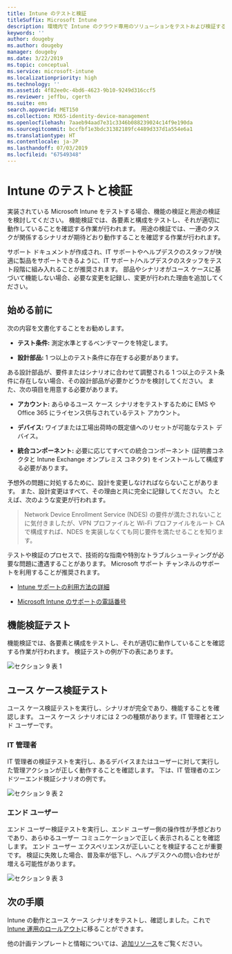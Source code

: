 ```yaml
---
title: Intune のテストと検証
titleSuffix: Microsoft Intune
description: 環境内で Intune のクラウド専用のソリューションをテストおよび検証する方法について説明します。
keywords: ''
author: dougeby
ms.author: dougeby
manager: dougeby
ms.date: 3/22/2019
ms.topic: conceptual
ms.service: microsoft-intune
ms.localizationpriority: high
ms.technology: ''
ms.assetid: 4f82ee0c-4bd6-4623-9b10-9249d316ccf5
ms.reviewer: jeffbu, cgerth
ms.suite: ems
search.appverid: MET150
ms.collection: M365-identity-device-management
ms.openlocfilehash: 7aaeb94aad7e31c3346b088239024c14f9e190da
ms.sourcegitcommit: bccfbf1e3bdc31382189fc4489d337d1a554e6a1
ms.translationtype: HT
ms.contentlocale: ja-JP
ms.lasthandoff: 07/03/2019
ms.locfileid: "67549348"
---
```

# <a name="intune-testing-and-validation"></a>Intune のテストと検証

実装されている Microsoft Intune をテストする場合、機能の検証と用途の検証を検討してください。 機能検証では、各要素と構成をテストし、それが適切に動作していることを確認する作業が行われます。 用途の検証では、一連のタスクが関係するシナリオが期待どおり動作することを確認する作業が行われます。 

サポート ドキュメントが作成され、IT サポートやヘルプデスクのスタッフが快適に製品をサポートできるように、IT サポート/ヘルプデスクのスタッフをテスト段階に組み入れることが推奨されます。 部品やシナリオがユース ケースに基づいて機能しない場合、必要な変更を記録し、変更が行われた理由を追加してください。

## <a name="before-you-begin"></a>始める前に

次の内容を文書化することをお勧めします。

- **テスト条件:** 測定水準とするベンチマークを特定します。

- **設計部品:** 1 つ以上のテスト条件に存在する必要があります。

ある設計部品が、要件またはシナリオに合わせて調整される 1 つ以上のテスト条件に存在しない場合、その設計部品が必要かどうかを検討してください。 また、次の項目を用意する必要があります。

- **アカウント:** あらゆるユース ケース シナリオをテストするために EMS や Office 365 にライセンス供与されているテスト アカウント。

- **デバイス:** ワイプまたは工場出荷時の既定値へのリセットが可能なテスト デバイス。

- **統合コンポーネント:** 必要に応じてすべての統合コンポーネント (証明書コネクタと Intune Exchange オンプレミス コネクタ) をインストールして構成する必要があります。

予想外の問題に対処するために、設計を変更しなければならないことがあります。 また、設計変更はすべて、その理由と共に完全に記録してください。 たとえば、次のような変更が行われます。

<blockquote>Network Device Enrollment Service (NDES) の要件が満たされないことに気付きましたが、VPN プロファイルと Wi-Fi プロファイルをルート CA で構成すれば、NDES を実装しなくても同じ要件を満たせることを知ります。</blockquote>

テストや検証のプロセスで、技術的な指南や特別なトラブルシューティングが必要な問題に遭遇することがあります。 Microsoft サポート チャンネルのサポートを利用することが推奨されます。

- [Intune サポートの利用方法の詳細](get-support.md)

- [Microsoft Intune のサポートの電話番号](get-support.md)

## <a name="functional-validation-testing"></a>機能検証テスト

機能検証では、各要素と構成をテストし、それが適切に動作していることを確認する作業が行われます。 検証テストの例が下の表にあります。

![セクション 9 表 1](./media/section-9-image-1-table.PNG)

## <a name="use-case-validation-testing"></a>ユース ケース検証テスト

ユース ケース検証テストを実行し、シナリオが完全であり、機能することを確認します。 ユース ケース シナリオには 2 つの種類があります。IT 管理者とエンド ユーザーです。

### <a name="it-admin"></a>IT 管理者

IT 管理者の検証テストを実行し、あるデバイスまたはユーザーに対して実行した管理アクションが正しく動作することを確認します。 下は、IT 管理者のエンドツーエンド検証シナリオの例です。

![セクション 9 表 2](./media/section-9-image-2-table.PNG)

### <a name="end-user"></a>エンド ユーザー

エンド ユーザー検証テストを実行し、エンド ユーザー側の操作性が予想どおりであり、あらゆるユーザー コミュニケーションで正しく表示されることを確認します。 エンド ユーザー エクスペリエンスが正しいことを検証することが重要です。 検証に失敗した場合、普及率が低下し、ヘルプデスクへの問い合わせが増える可能性があります。

![セクション 9 表 3](./media/section-9-image-3-table.PNG)

## <a name="next-steps"></a>次の手順

Intune の動作とユース ケース シナリオをテストし、確認しました。これで [Intune 運用のロールアウト](planning-guide-rollout-plan.md)に移ることができます。

他の計画テンプレートと情報については、[追加リソース](planning-guide-resources.md)をご覧ください。
